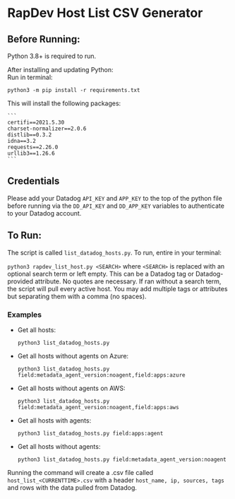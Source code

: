# RapDev Host List CSV Generator

## Before Running:

Python 3.8+ is required to run. 

After installing and updating Python:  
Run in terminal:  

`python3 -m pip install -r requirements.txt`  

This will install the following packages:

    ```
    certifi==2021.5.30
    charset-normalizer==2.0.6
    distlib==0.3.2
    idna==3.2
    requests==2.26.0
    urllib3==1.26.6
    ```

## Credentials

Please add your Datadog `API_KEY` and `APP_KEY` to the top of the python file before running via the `DD_API_KEY` and `DD_APP_KEY` variables to authenticate to your Datadog account. 

## To Run:

The script is called `list_datadog_hosts.py`. To run, entire in your terminal:  

`python3 rapdev_list_host.py <SEARCH>`  where `<SEARCH>` is replaced with an optional search term or left empty. This can be a Datadog tag or Datadog-provided attribute. No quotes are necessary. If ran without a search term, the script will pull every active host. You may add multiple tags or attributes but separating them with a comma (no spaces). 

### Examples

- Get all hosts:

    ```
    python3 list_datadog_hosts.py
    ```

- Get all hosts without agents on Azure:

    ```
    python3 list_datadog_hosts.py field:metadata_agent_version:noagent,field:apps:azure
    ```

- Get all hosts without agents on AWS:

    ```
    python3 list_datadog_hosts.py field:metadata_agent_version:noagent,field:apps:aws
    ```

- Get all hosts with agents:

    ```
    python3 list_datadog_hosts.py field:apps:agent
    ```
    
- Get all hosts without agents:

    ```
    python3 list_datadog_hosts.py field:metadata_agent_version:noagent
    ```

Running the command will create a .csv file called `host_list_<CURRENTTIME>.csv` with a header `host_name, ip, sources, tags` and rows with the data pulled from Datadog.
